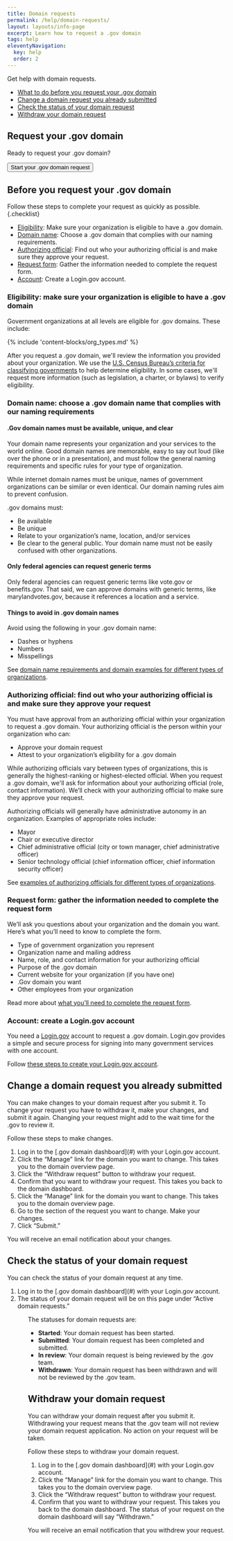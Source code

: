 ```yaml
---
title: Domain requests
permalink: /help/domain-requests/
layout: layouts/info-page
excerpt: Learn how to request a .gov domain
tags: help
eleventyNavigation:
  key: help
  order: 2 
---
```


Get help with domain requests. 

- [What to do before you request your .gov domain](#before-you-request-your-.gov-domain)
- [Change a domain request you already submitted](#change-a-domain-request-you-already-submitted)
- [Check the status of your domain request](#check-the-status-of-your-domain-request)
- [Withdraw your domain request](#withdraw-your-domain-request)

## Request your .gov domain
Ready to request your .gov domain? 

<button class="usa-button">Start your .gov domain request</button>

## Before you request your .gov domain

Follow these steps to complete your request as quickly as possible.{.checklist}

- [Eligibility](#eligibility%3A-make-sure-your-organization-is-eligible-to-have-a-.gov-domain): Make sure your organization is eligible to have a .gov domain.
- [Domain name](#domain-name%3A-choose-a-.gov-domain-name-that-complies-with-our-naming-requirements): Choose a .gov domain that complies with our naming requirements.
- [Authorizing official](#authorizing-official%3A-find-out-who-your-authorizing-official-is-and-make-sure-they-approve-your-request): Find out who your authorizing official is and make sure they approve your request.
- [Request form](#request-form%3A-gather-the-information-needed-to-complete-the-request-form): Gather the information needed to complete the request form.
- [Account](#account%3A-create-a-login.gov-account): Create a Login.gov account.

### Eligibility: make sure your organization is eligible to have a .gov domain

Government organizations at all levels are eligible for .gov domains. These include:

{% include 'content-blocks/org_types.md' %}

After you request a .gov domain, we'll review the information you provided about your organization. We use the [U.S. Census Bureau’s criteria for classifying governments](https://www.census.gov/programs-surveys/gus/technical-documentation/methodology/population-of-interest1.html) to help determine eligibility. In some cases, we'll request more information (such as legislation, a charter, or bylaws) to verify eligibility.

### Domain name: choose a .gov domain name that complies with our naming requirements

#### .Gov domain names must be available, unique, and clear

Your domain name represents your organization and your services to the world online. Good domain names are memorable, easy to say out loud (like over the phone or in a presentation), and must follow the general naming requirements and specific rules for your type of organization.

While internet domain names must be unique, names of government organizations can be similar or even identical. Our domain naming rules aim to prevent confusion.

.gov domains must:
- Be available 
- Be unique
- Relate to your organization’s name, location, and/or services
- Be clear to the general public. Your domain name must not be easily confused with other organizations.

#### Only federal agencies can request generic terms
Only federal agencies can request generic terms like vote.gov or benefits.gov.
That said, we can approve domains with generic terms, like marylandvotes.gov, because it references a location and a service.


#### Things to avoid in .gov domain names
Avoid using the following in your .gov domain name:
- Dashes or hyphens
- Numbers
- Misspellings

See [domain name requirements and domain examples for different types of organizations]({{'../../domains/choosing/'}}).

### Authorizing official: find out who your authorizing official is and make sure they approve your request

You must have approval from an authorizing official within your organization to request a .gov domain. Your authorizing official is the person within your organization who can:

- Approve your domain request
- Attest to your organization’s eligibility for a .gov domain

While authorizing officials vary between types of organizations, this is generally the highest-ranking or highest-elected official. When you request a .gov domain, we'll ask for information about your authorizing official (role, contact information). We’ll check with your authorizing official to make sure they approve your request. 

Authorizing officials will generally have administrative autonomy in an organization. Examples of appropriate roles include:

- Mayor
- Chair or executive director
- Chief administrative official (city or town manager, chief administrative officer)
- Senior technology official (chief information officer, chief information security officer)

See [examples of authorizing officials for different types of organizations]({{'../../domains/eligibility/#you-must-have-approval-from-an-authorizing-official-within-your-organization'}}).

### Request form: gather the information needed to complete the request form

We’ll ask you questions about your organization and the domain you want. Here’s what you’ll need to know to complete the form. 

- Type of government organization you represent
- Organization name and mailing address
- Name, role, and contact information for your authorizing official
- Purpose of the .gov domain
- Current website for your organization (if you have one)
- .Gov domain you want
- Other employees from your organization

Read more about [what you’ll need to complete the request form]({{'../../domains/before/#information-you’ll-need-to-complete-the-domain-request-form'}}).

### Account: create a Login.gov account

You need a [Login.gov](https://login.gov/) account to request a .gov domain. Login.gov provides a simple and secure process for signing into many government services with one account.

Follow [these steps to create your Login.gov account](https://login.gov/help/get-started/create-your-account/).

## Change a domain request you already submitted

You can make changes to your domain request after you submit it. To change your request you have to withdraw it, make your changes, and submit it again. Changing your request might add to the wait time for the .gov to review it.

Follow these steps to make changes. 
<ol>
<li>Log in to the [.gov domain dashboard](#) with your Login.gov account.</li> 
<li>Click the “Manage” link for the domain you want to change. This takes you to the domain overview page.</li>
<li>Click the “Withdraw request” button to withdraw your request.</li>
<li>Confirm that you want to withdraw your request. This takes you back to the domain dashboard.</li>
<li>Click the “Manage” link for the domain you want to change. This takes you to the domain overview page.</li>
<li>Go to the section of the request you want to change. Make your changes.</li> 
<li>Click “Submit.”</li>
</ol>

You will receive an email notification about your changes. 

## Check the status of your domain request

You can check the status of your domain request at any time.

<ol>
<li>Log in to the [.gov domain dashboard](#) with your Login.gov account.</li> 
<li>The status of your domain request will be on this page under “Active domain requests.”</li>
<ol>
    
The statuses for domain requests are:
- **Started**: Your domain request has been started.
- **Submitted**: Your domain request has been completed and submitted.
- **In review**: Your domain request is being reviewed by the .gov team.
- **Withdrawn**: Your domain request has been withdrawn and will not be reviewed by the .gov team.

## Withdraw your domain request
    
You can withdraw your domain request after you submit it. Withdrawing your request means that the .gov team will not review your domain request application. No action on your request will be taken.

Follow these steps to withdraw your domain request.
<ol>
<li>Log in to the [.gov domain dashboard](#) with your Login.gov account.</li> 
<li>Click the “Manage” link for the domain you want to change. This takes you to the domain overview page.</li>
<li>Click the “Withdraw request” button to withdraw your request.</li>
<li>Confirm that you want to withdraw your request. This takes you back to the domain dashboard. The status of your request on the domain dashboard will say “Withdrawn.”</li>
</ol>
  
You will receive an email notification that you withdrew your request. 





